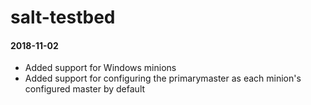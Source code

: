 # salt-testbed

#### 2018-11-02

* Added support for Windows minions
* Added support for configuring the primarymaster as each minion's configured master by default